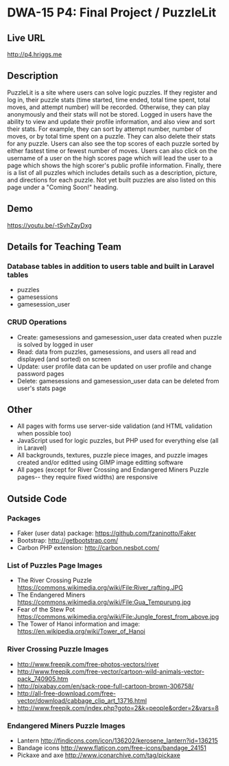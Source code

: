 # DWA-15 P4: Final Project / PuzzleLit

## Live URL
<http://p4.hriggs.me>

## Description
PuzzleLit is a site where users can solve logic puzzles. If they register 
and log in, their puzzle stats (time started, time ended, total time spent, total moves, 
and attempt number) will be recorded. Otherwise, they can play anonymously and their 
stats will not be stored. Logged in users have the ability to view and update their profile 
information, and also view and sort their stats. For example, they can sort by attempt number, 
number of moves, or by total time spent on a puzzle. They can also delete their stats 
for any puzzle. Users can also see the top scores of each puzzle sorted by either 
fastest time or fewest number of moves. Users can also click on the username of a user 
on the high scores page which will lead the user to a page which shows the high scorer's 
public profile information. Finally, there is a list of all puzzles which 
includes details such as a description, picture, and directions for each puzzle. Not 
yet built puzzles are also listed on this page under a "Coming Soon!" heading. 

## Demo
<https://youtu.be/-tSvhZayDxg>

## Details for Teaching Team
### Database tables in addition to users table and built in Laravel tables
* puzzles
* gamesessions
* gamesession_user

### CRUD Operations
* Create: gamesessions and gamesession_user data created when puzzle is solved by logged in user
* Read: data from puzzles, gamesessions, and users all read and displayed (and sorted) on screen
* Update: user profile data can be updated on user profile and change password pages
* Delete: gamesessions and gamesession_user data can be deleted from user's stats page

## Other
* All pages with forms use server-side validation (and HTML validation when possible too)
* JavaScript used for logic puzzles, but PHP used for everything else (all in Laravel)
* All backgrounds, textures, puzzle piece images, and puzzle images created and/or editted using GIMP image editting software
* All pages (except for River Crossing and Endangered Miners Puzzle pages-- they require fixed widths) are responsive

## Outside Code
### Packages
* Faker (user data) package: <https://github.com/fzaninotto/Faker>
* Bootstrap: <http://getbootstrap.com/>
* Carbon PHP extension: <http://carbon.nesbot.com/>

### List of Puzzles Page Images
* The River Crossing Puzzle <https://commons.wikimedia.org/wiki/File:River_rafting.JPG>
* The Endangered Miners <https://commons.wikimedia.org/wiki/File:Gua_Tempurung.jpg>
* Fear of the Stew Pot <https://commons.wikimedia.org/wiki/File:Jungle_forest_from_above.jpg>
* The Tower of Hanoi information and image: <https://en.wikipedia.org/wiki/Tower_of_Hanoi>

### River Crossing Puzzle Images
* <http://www.freepik.com/free-photos-vectors/river>
* <http://www.freepik.com/free-vector/cartoon-wild-animals-vector-pack_740905.htm>
* <http://pixabay.com/en/sack-rope-full-cartoon-brown-306758/>
* <http://all-free-download.com/free-vector/download/cabbage_clip_art_13716.html>
* <http://www.freepik.com/index.php?goto=2&k=people&order=2&vars=8>

### Endangered Miners Puzzle Images
* Lantern <http://findicons.com/icon/136202/kerosene_lantern?id=136215>
* Bandage icons <http://www.flaticon.com/free-icons/bandage_24151>
* Pickaxe and axe <http://www.iconarchive.com/tag/pickaxe>